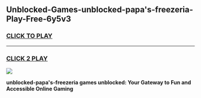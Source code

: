 
## Unblocked-Games-unblocked-papa's-freezeria-Play-Free-6y5v3
<h3>
<a href="https://premium76.site?title=unblocked-papa's-freezeria&ref=23A">CLICK TO PLAY</a></h3>
<hr>

<h3>
<a href="https://premium76.site?title=unblocked-papa's-freezeria&ref=23A">CLICK 2 PLAY</a>
  
</h3>

<a href="https://premium76.site?title=unblocked-papa's-freezeria&ref=23A"><img src="https://clearcache.store/games.png"></a>


**unblocked-papa's-freezeria games unblocked: Your Gateway to Fun and Accessible Online Gaming**
